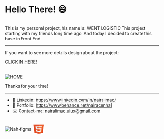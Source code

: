 # Hello There! 😄

<br>
This is my personal project, his name is:  WENT LOGISTIC
This project starting with my friends long time ago. And today I decided to create this base in Front End.

------------------------------------------------------------------------------------------------------------------------

If you want to see more details design about the project:
<p><a href=https://www.behance.net/gallery/138421415/Went-Logist>CLICK IN HERE!</a></p>


<div style="display: inline_block"><br>
  <img width="1440" alt="HOME" src="https://user-images.githubusercontent.com/73794747/206820152-3ae635c9-2589-41f4-8348-c0304a0df1d5.png">
 </div>
 


Thanks for your time!

------------------------------------------------------------------------------------------------------------------------

- 💼 Linkedin: https://www.linkedin.com/in/nairalimac/
- 🎨 Portfolio: https://www.behance.net/nairacunha1
- ✉️ Contact-me: nairalimac.uiux@gmail.com


<div style="display: inline_block"><br>
  
  <img align="center" alt="Nah-figma" height="30" width="40" src="https://cdn.jsdelivr.net/gh/devicons/devicon/icons/figma/figma-original.svg">
  <img align="center" alt="Nah-HTML" height="30" width="40" src="https://raw.githubusercontent.com/devicons/devicon/master/icons/html5/html5-original.svg">
  
 </div>
